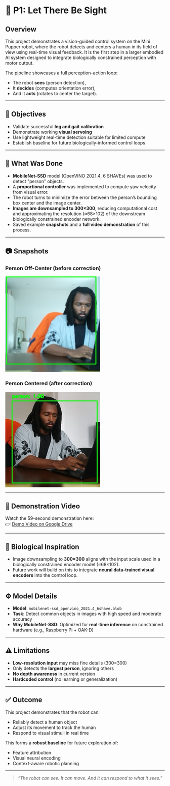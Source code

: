 # 🐾 P1: Let There Be Sight

## Overview

This project demonstrates a vision-guided control system on the Mini Pupper robot, where the robot detects and centers a human in its field of view using real-time visual feedback. It is the first step in a larger embodied AI system designed to integrate biologically constrained perception with motor output.

The pipeline showcases a full perception–action loop:
- The robot **sees** (person detection),
- It **decides** (computes orientation error),
- And it **acts** (rotates to center the target).

---

## 🎯 Objectives

- Validate successful **leg and gait calibration**
- Demonstrate working **visual servoing**
- Use lightweight real-time detection suitable for limited compute
- Establish baseline for future biologically-informed control loops

---

## 🧠 What Was Done

- **MobileNet-SSD** model (OpenVINO 2021.4, 6 SHAVEs) was used to detect "person" objects.
- A **proportional controller** was implemented to compute yaw velocity from visual error.
- The robot turns to minimize the error between the person’s bounding box center and the image center.
- **Images are downsampled to 300×300**, reducing computational cost and approximating the resolution (≈68×102) of the downstream biologically constrained encoder network.
- Saved example **snapshots** and a **full video demonstration** of this process.

---

## 📷 Snapshots

### Person Off-Center (before correction)
![Off Center](snapshot_person_1749756432.jpg)

### Person Centered (after correction)
![Centered](snapshot_person_1749756100.jpg)

---

## 🎥 Demonstration Video

Watch the 59-second demonstration here:  
👉 [Demo Video on Google Drive](https://drive.google.com/file/d/1Q1A3k_zQQ4qIFxdiCpT8__rJ8HH7LvGa/view?usp=sharing)

---

## 🧬 Biological Inspiration

- Image downsampling to **300×300** aligns with the input scale used in a biologically constrained encoder model (≈68×102).
- Future work will build on this to integrate **neural data-trained visual encoders** into the control loop.

---

## ⚙️ Model Details

- **Model**: `mobilenet-ssd_openvino_2021.4_6shave.blob`
- **Task**: Detect common objects in images with high speed and moderate accuracy
- **Why MobileNet-SSD**: Optimized for **real-time inference** on constrained hardware (e.g., Raspberry Pi + OAK-D)

---

## ⚠️ Limitations

- **Low-resolution input** may miss fine details (300×300)
- Only detects the **largest person**, ignoring others
- **No depth awareness** in current version
- **Hardcoded control** (no learning or generalization)

---

## ✅ Outcome

This project demonstrates that the robot can:
- Reliably detect a human object
- Adjust its movement to track the human
- Respond to visual stimuli in real time

This forms a **robust baseline** for future exploration of:
- Feature attribution
- Visual neural encoding
- Context-aware robotic planning

---

> _“The robot can see. It can move. And it can respond to what it sees.”_
